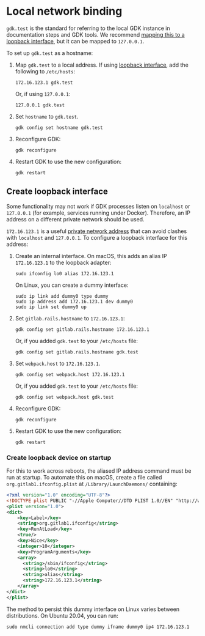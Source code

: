 # Local network binding

`gdk.test` is the standard for referring to the local GDK instance in documentation steps and GDK
tools. We recommend [mapping this to a loopback interface](#create-loopback-interface), but
it can be mapped to `127.0.0.1`.

To set up `gdk.test` as a hostname:

1. Map `gdk.test` to a local address. If using [loopback interface](#create-loopback-interface), add the following to
   `/etc/hosts`:

   ```plaintext
   172.16.123.1 gdk.test
   ```

   Or, if using `127.0.0.1`:

   ```plaintext
   127.0.0.1 gdk.test
   ```

1. Set `hostname` to `gdk.test`.

   ```shell
   gdk config set hostname gdk.test
   ```

1. Reconfigure GDK:

   ```shell
   gdk reconfigure
   ```

1. Restart GDK to use the new configuration:

   ```shell
   gdk restart
   ```

## Create loopback interface

Some functionality may not work if GDK processes listen on `localhost` or `127.0.0.1` (for example,
services running under Docker). Therefore, an IP address on a different private network should be
used.

`172.16.123.1` is a useful [private network address](https://en.wikipedia.org/wiki/Private_network#Private_IPv4_addresses)
that can avoid clashes with `localhost` and `127.0.0.1`. To configure a loopback interface for this
address:

1. Create an internal interface. On macOS, this adds an alias IP `172.16.123.1` to the loopback
   adapter:

   ```shell
   sudo ifconfig lo0 alias 172.16.123.1
   ```

   On Linux, you can create a dummy interface:

   ```shell
   sudo ip link add dummy0 type dummy
   sudo ip address add 172.16.123.1 dev dummy0
   sudo ip link set dummy0 up
   ```

1. Set `gitlab.rails.hostname` to `172.16.123.1`:

    ```shell
    gdk config set gitlab.rails.hostname 172.16.123.1
    ```

    Or, if you added `gdk.test` to your `/etc/hosts` file:

    ```shell
    gdk config set gitlab.rails.hostname gdk.test
    ```

1. Set `webpack.host` to `172.16.123.1`.

    ```shell
    gdk config set webpack.host 172.16.123.1
    ```

   Or, if you added `gdk.test` to your `/etc/hosts` file:

    ```shell
    gdk config set webpack.host gdk.test
    ```

1. Reconfigure GDK:

   ```shell
   gdk reconfigure
   ```

1. Restart GDK to use the new configuration:

   ```shell
   gdk restart
   ```

### Create loopback device on startup

For this to work across reboots, the aliased IP address command must be run at startup. To
automate this on macOS, create a file called `org.gitlab1.ifconfig.plist` at `/Library/LaunchDaemons/`
containing:

```xml
<?xml version="1.0" encoding="UTF-8"?>
<!DOCTYPE plist PUBLIC "-//Apple Computer//DTD PLIST 1.0//EN" "http://www.apple.com/DTDs/PropertyList-1.0.dtd">
<plist version="1.0">
<dict>
    <key>Label</key>
    <string>org.gitlab1.ifconfig</string>
    <key>RunAtLoad</key>
    <true/>
    <key>Nice</key>
    <integer>10</integer>
    <key>ProgramArguments</key>
    <array>
      <string>/sbin/ifconfig</string>
      <string>lo0</string>
      <string>alias</string>
      <string>172.16.123.1</string>
    </array>
</dict>
</plist>
```

The method to persist this dummy interface on Linux varies between distributions. On Ubuntu 20.04,
you can run:

```shell
sudo nmcli connection add type dummy ifname dummy0 ip4 172.16.123.1
```
